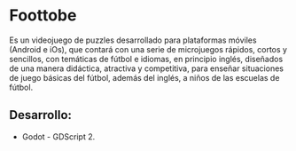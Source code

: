# Foottobe
Es un videojuego de puzzles desarrollado para plataformas móviles (Android e iOs), que contará con una serie de microjuegos rápidos, cortos y sencillos, con temáticas de fútbol e idiomas, en principio inglés, diseñados de una manera didáctica, atractiva y competitiva, para enseñar situaciones de juego básicas del fútbol, además del inglés, a niños de las escuelas de fútbol.

## Desarrollo:
* Godot - GDScript 2.
